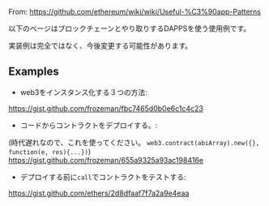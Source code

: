 From: https://github.com/ethereum/wiki/wiki/Useful-%C3%90app-Patterns


以下のページはブロックチェーンとやり取りするDAPPSを使う使用例です。

実装例は完全ではなく、今後変更する可能性があります。

## Examples

- web3をインスタンス化する３つの方法:

https://gist.github.com/frozeman/fbc7465d0b0e6c1c4c23


- コードからコントラクトをデプロイする。:

(時代遅れなので、これを使ってください。 `web3.contract(abiArray).new({}, function(e, res){...})`)
https://gist.github.com/frozeman/655a9325a93ac198416e

- デプロイする前に`call`でコントラクトをテストする:

https://gist.github.com/ethers/2d8dfaaf7f7a2a9e4eaa
